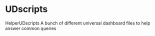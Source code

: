 # UDscripts
HelperUDscripts
A bunch of different universal dashboard files to help answer common queries
